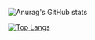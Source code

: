 ![Anurag's GitHub stats](https://github-readme-stats.vercel.app/api?username=Vamaka12&show_icons=true&theme=dark)


[![Top Langs](https://github-readme-stats.vercel.app/api/top-langs/?username=Vamaka12&exclude_repo=github-readme-stats,anuraghazra.github.io)](https://github.com/anuraghazra/github-readme-stats)
